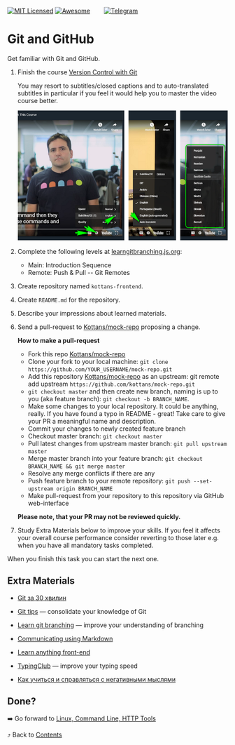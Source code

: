 [![MIT Licensed][icon-mit]][license]
[![Awesome][icon-awesome]][awesome]
&nbsp;&nbsp;&nbsp;&nbsp;&nbsp;&nbsp;
[![Telegram][icon-chat]][chat]

# Git and GitHub

Get familiar with Git and GitHub.

 1. Finish the course [Version Control with Git](https://www.udacity.com/course/version-control-with-git--ud123)

    You may resort to subtitles/closed captions and
    to auto-translated subtitles in particular if you feel
    it would help you to master the video course better.

    ![youtube-CC-guide](../img/youtube-captions.png)

 1. Complete the following levels at [learngitbranching.js.org](https://learngitbranching.js.org/):
    - Main: Introduction Sequence
    - Remote: Push & Pull -- Git Remotes

 1. Create repository named `kottans-frontend`.

 1. Create `README.md` for the repository.

 1. Describe your impressions about learned materials.

 1. Send a pull-request to [Kottans/mock-repo][mock-repo] proposing a change.
 
    **How to make a pull-request**
 
    * Fork this repo [Kottans/mock-repo][mock-repo]
    * Clone your fork to your local machine: `git clone https://github.com/YOUR_USERNAME/mock-repo.git`
    * Add this repository [Kottans/mock-repo][mock-repo] as an upstream: git remote add upstream `https://github.com/kottans/mock-repo.git`
    * `git checkout master` and then create new branch, naming is up to you (aka feature branch): `git checkout -b BRANCH_NAME`.
    * Make some changes to your local repository. It could be anything, really. If you have found a typo in README - great!
    Take care to give your PR a meaningful name and description.
    * Сommit your changes to newly created feature branch
    * Сheckout master branch: `git checkout master`
    * Pull latest changes from upstream master branch: `git pull upstream master`
    * Merge master branch into your feature branch: `git checkout BRANCH_NAME && git merge master`
    * Resolve any merge conflicts if there are any
    * Push feature branch to your remote repository: `git push --set-upstream origin BRANCH_NAME`
    * Make pull-request from your repository to this repository via GitHub web-interface

    **Please note, that your PR may not be reviewed quickly.**

 1. Study Extra Materials below to improve your skills.
    If you feel it affects your overall course performance consider
    reverting to those later e.g. when you have all mandatory tasks completed.

When you finish this task you can start the next one.

## Extra Materials

* [Git за 30 хвилин](https://codeguida.com/post/453)

* [Git tips](http://sixrevisions.com/web-development/git-tips/) — consolidate your knowledge of Git

* [Learn git branching](http://learngitbranching.js.org) — improve your understanding of branching

* [Communicating using Markdown](https://lab.github.com/githubtraining/communicating-using-markdown)

* [Learn anything front-end](https://learn-anything.xyz/web-development/front-end)

* [TypingClub](https://www.typingclub.com/) — improve your typing speed

* [Как учиться и справляться с негативными мыслями](https://guides.hexlet.io/learning/)

## Done?

➡️ Go forward to [Linux, Command Line, HTTP Tools](linux-cli-http.md)

⤴️ Back to [Contents](../contents.md)


[icon-chat]: https://img.shields.io/badge/chat-on%20telegram-blue.svg
[icon-mit]: https://img.shields.io/badge/license-MIT-blue.svg
[icon-awesome]: https://cdn.rawgit.com/sindresorhus/awesome/d7305f38d29fed78fa85652e3a63e154dd8e8829/media/badge.svg

[license]: https://github.com/Kottans/web/blob/master/LICENSE.md
[awesome]: https://github.com/sindresorhus/awesome#front-end-development
[chat]: https://t.me/joinchat/CX8EF1JmLm9IM6J6oy2U7Q

[mock-repo]: https://github.com/Kottans/mock-repo
